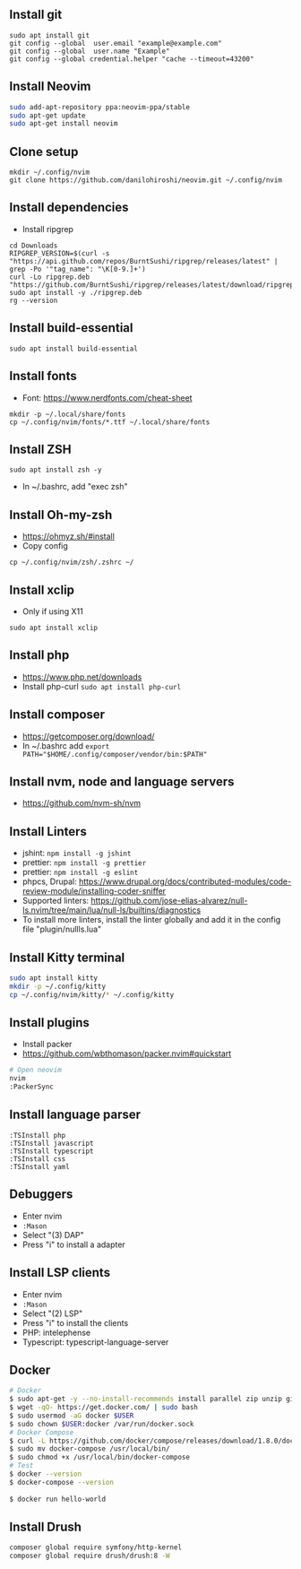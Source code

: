## Install git
```basg
sudo apt install git
git config --global  user.email "example@example.com"
git config --global  user.name "Example"
git config --global credential.helper "cache --timeout=43200"
```

## Install Neovim

```bash
sudo add-apt-repository ppa:neovim-ppa/stable
sudo apt-get update
sudo apt-get install neovim
```

## Clone setup

```
mkdir ~/.config/nvim
git clone https://github.com/danilohiroshi/neovim.git ~/.config/nvim
```

## Install dependencies
- Install ripgrep
```
cd Downloads
RIPGREP_VERSION=$(curl -s "https://api.github.com/repos/BurntSushi/ripgrep/releases/latest" | grep -Po '"tag_name": "\K[0-9.]+')
curl -Lo ripgrep.deb "https://github.com/BurntSushi/ripgrep/releases/latest/download/ripgrep_${RIPGREP_VERSION}_amd64.deb"
sudo apt install -y ./ripgrep.deb
rg --version
```

## Install build-essential
```
sudo apt install build-essential
```

## Install fonts
- Font: https://www.nerdfonts.com/cheat-sheet
```
mkdir -p ~/.local/share/fonts
cp ~/.config/nvim/fonts/*.ttf ~/.local/share/fonts
```

## Install ZSH
```
sudo apt install zsh -y
```
- In ~/.bashrc, add "exec zsh"

## Install Oh-my-zsh
- https://ohmyz.sh/#install
- Copy config
```
cp ~/.config/nvim/zsh/.zshrc ~/
```

## Install xclip
- Only if using X11
```
sudo apt install xclip
```

## Install php
- https://www.php.net/downloads
- Install php-curl ```sudo apt install php-curl```

## Install composer
- https://getcomposer.org/download/
- In ~/.bashrc add ```export PATH="$HOME/.config/composer/vendor/bin:$PATH"```

## Install nvm, node and language servers
- https://github.com/nvm-sh/nvm

## Install Linters
- jshint: ```npm install -g jshint```
- prettier: ```npm install -g prettier```
- prettier: ```npm install -g eslint```
- phpcs, Drupal: https://www.drupal.org/docs/contributed-modules/code-review-module/installing-coder-sniffer
- Supported linters: https://github.com/jose-elias-alvarez/null-ls.nvim/tree/main/lua/null-ls/builtins/diagnostics
- To install more linters, install the linter globally and add it in the config file "plugin/nullls.lua"

## Install Kitty terminal
```bash
sudo apt install kitty
mkdir -p ~/.config/kitty
cp ~/.config/nvim/kitty/* ~/.config/kitty
```

## Install plugins
- Install packer
- https://github.com/wbthomason/packer.nvim#quickstart

```bash
# Open neovim
nvim
:PackerSync
```

## Install language parser
```
:TSInstall php
:TSInstall javascript
:TSInstall typescript
:TSInstall css
:TSInstall yaml
```

## Debuggers
- Enter nvim
- ```:Mason```
- Select "(3) DAP"
- Press "i" to install a adapter

## Install LSP clients
- Enter nvim
- ```:Mason```
- Select "(2) LSP"
- Press "i" to install the clients
- PHP: intelephense
- Typescript: typescript-language-server

## Docker

```bash
# Docker
$ sudo apt-get -y --no-install-recommends install parallel zip unzip git curl meld gitg vim mysql-client nfs-common mc php-curl jq
$ wget -qO- https://get.docker.com/ | sudo bash
$ sudo usermod -aG docker $USER
$ sudo chown $USER:docker /var/run/docker.sock
# Docker Compose
$ curl -L https://github.com/docker/compose/releases/download/1.8.0/docker-compose-`uname -s`-`uname -m` > docker-compose
$ sudo mv docker-compose /usr/local/bin/
$ sudo chmod +x /usr/local/bin/docker-compose
# Test
$ docker --version
$ docker-compose --version
  
$ docker run hello-world
```

## Install Drush

```bash
composer global require symfony/http-kernel
composer global require drush/drush:8 -W      
```
